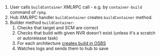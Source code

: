 1. User calls `buildContainer` XMLRPC call - e.g. by `container-build` command of `rpkg`.
2. Hub XMLRPC handler `buildContainer` creates `buildContainer` method.
3. Builder method `buildContainer`:
    1. Checks that target and SCM are correct
    2. Checks that build with given NVR doesn't exist (unless it's a scratch or autorelease task)
    3. For each architecture [creates build in OSBS](https://github.com/release-engineering/koji-containerbuild/blob/master/koji_containerbuild/plugins/builder_containerbuild.py#L413)
    4. Watches logs and sends them to hub to save
